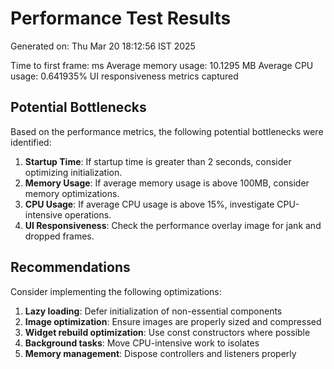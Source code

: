 # Performance Test Results

Generated on: Thu Mar 20 18:12:56 IST 2025

Time to first frame:  ms
Average memory usage: 10.1295 MB
Average CPU usage: 0.641935%
UI responsiveness metrics captured

## Potential Bottlenecks

Based on the performance metrics, the following potential bottlenecks were identified:

1. **Startup Time**: If startup time is greater than 2 seconds, consider optimizing initialization.
2. **Memory Usage**: If average memory usage is above 100MB, consider memory optimizations.
3. **CPU Usage**: If average CPU usage is above 15%, investigate CPU-intensive operations.
4. **UI Responsiveness**: Check the performance overlay image for jank and dropped frames.

## Recommendations

Consider implementing the following optimizations:

1. **Lazy loading**: Defer initialization of non-essential components
2. **Image optimization**: Ensure images are properly sized and compressed
3. **Widget rebuild optimization**: Use const constructors where possible
4. **Background tasks**: Move CPU-intensive work to isolates
5. **Memory management**: Dispose controllers and listeners properly

